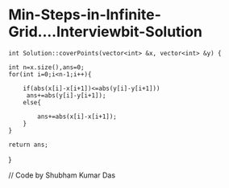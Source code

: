 # Min-Steps-in-Infinite-Grid....Interviewbit-Solution


    int Solution::coverPoints(vector<int> &x, vector<int> &y) {
    
    int n=x.size(),ans=0;
    for(int i=0;i<n-1;i++){
    
        if(abs(x[i]-x[i+1])<=abs(y[i]-y[i+1]))
         ans+=abs(y[i]-y[i+1]);
        else{
        
            ans+=abs(x[i]-x[i+1]);
        }
    }
    
    return ans;
}

// Code by Shubham Kumar Das
